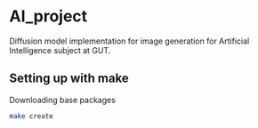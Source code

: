 # AI_project
Diffusion model implementation for image generation for Artificial Intelligence subject at GUT.

## Setting up with make

Downloading base packages

```bash
make create
```



